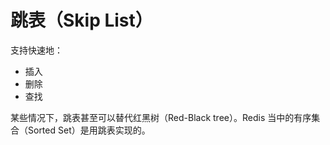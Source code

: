 # 跳表（Skip List）

支持快速地：

* 插入
* 删除
* 查找

某些情况下，跳表甚至可以替代红黑树（Red-Black tree）。Redis 当中的有序集合（Sorted Set）是用跳表实现的。
